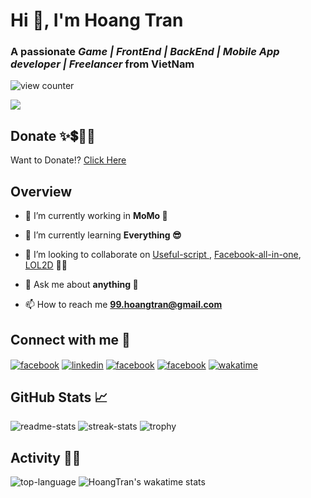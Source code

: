 # Hi 👋, I'm Hoang Tran

### A passionate *Game | FrontEnd | BackEnd | Mobile App developer | Freelancer* from VietNam

![view counter](https://komarev.com/ghpvc/?username=hoangtran0410&label=Profile%20views&color=0e75b6&style=flat-square)

![](https://hit.yhype.me/github/profile?user_id=36368107)

## Donate ✨💲🤝💖

Want to Donate!? [Click Here](https://hoangtran0410.github.io/HoangTran0410/DONATE)

## Overview

- 🔭 I’m currently working in **MoMo 🥰**

- 🌱 I’m currently learning **Everything 😎**

- 👯 I’m looking to collaborate on [Useful-script ](https://github.com/HoangTran0410/useful-script), [Facebook-all-in-one](https://github.com/Useful-Scripts-Extension/facebook-all-in-one), [LOL2D](https://github.com/LOL2D) 🎇🎆

- 💬 Ask me about **anything 🤣**

- 📫 How to reach me **99.hoangtran@gmail.com**

## Connect with me 👀

<div>
<a href="https://fb.com/99.hoangtran" target="blank"><img align="center" src="https://img.shields.io/badge/Facebook-1877F2?style=for-the-badge&logo=facebook&logoColor=white" alt="facebook"/></a>
<a href="https://linkedin.com/in/99-hoangtran" target="blank"><img align="center" src="https://img.shields.io/badge/LinkedIn-0077B5?style=for-the-badge&logo=linkedin&logoColor=white" alt="linkedin"/></a>
<a href="https://stackoverflow.com/users/11898496" target="blank"><img align="center" src="https://img.shields.io/badge/Stack_Overflow-FE7A16?style=for-the-badge&logo=stack-overflow&logoColor=white" alt="facebook"/></a>
<a href="https://codepen.io/hoanghien0410" target="blank"><img align="center" src="https://img.shields.io/badge/Codepen-000000?style=for-the-badge&logo=codepen&logoColor=white" alt="facebook"/></a>
<a href="https://wakatime.com/@HoangTran0410" target="blank"><img align="center" src="https://img.shields.io/badge/WakaTime-000000?style=for-the-badge&logo=WakaTime&logoColor=white" alt="wakatime"/></a>
</div>

## GitHub Stats 📈

![readme-stats](https://github-readme-stats.vercel.app/api?username=hoangtran0410&show_icons=true&locale=en&theme=tokyonight&rank_icon=percentile&hide_border=true)
![streak-stats](https://github-readme-streak-stats.herokuapp.com/?user=hoangtran0410&theme=tokyonight&hide_border=true)
![trophy](https://github-profile-trophy.vercel.app/?username=hoangtran0410&theme=algolia&rank=-C,-B&margin-w=3&no-frame=true)


## Activity 👩‍💻

![top-language](https://github-readme-stats.vercel.app/api/top-langs?username=hoangtran0410&count_private=true&show_icons=true&locale=en&layout=pie&theme=tokyonight&hide_border=true)
![HoangTran's wakatime stats](https://github-readme-stats.vercel.app/api/wakatime?username=HoangTran0410&theme=tokyonight&layout=compact&hide_border=true)


